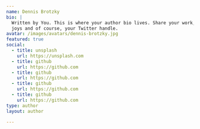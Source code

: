 ```yaml
---
name: Dennis Brotzky
bio: |
  Written by You. This is where your author bio lives. Share your work, your
  joys and of course, your Twitter handle.
avatar: /images/avatars/dennis-brotzky.jpg
featured: true
social:
  - title: unsplash
    url: https://unsplash.com
  - title: github
    url: https://github.com
  - title: github
    url: https://github.com
  - title: github
    url: https://github.com
  - title: github
    url: https://github.com
type: author
layout: author

---
```

